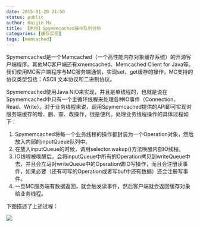 ```yaml
---
date: 2015-01-20 21:50
status: public
author: Haijin Ma
title: 【原创】Spymemcached操作队列分析
categories: [缓存实现]
tags: [memcached]
---
```


Spymemcached是一个Memcached（一个高性能内存对象缓存系统）的开源客户端程序。其他MC客户端还有xmemcached、Memcached Client for Java等。我们使用MC客户端程序与MC服务端通信，实现set、get缓存的操作，MC支持的协议类型包括：ASCII 文本协议和二进制协议。

Spymemcached使用Java NIO来实现，并且是单线程的，也就是说在Spymemcached中只有一个主循环线程来处理各种IO事件（Connection、Read、Write）。对于业务线程来说，调用Spymemcached提供的API即可实现对服务端缓存的增、删、查、改操作，很是便利。处理业务线程操作的具体过程如下：
1. Spymemcached将每一个业务线程的操作都封装为一个Operation对象，然后放入内部的inputQueue队列中。
2. 在放入inputQueue的时候，调用selector.wakup()方法唤醒内部IO线程。
3. IO线程被唤醒后，会将inputQueue中所有的Operation拷贝到writeQueue中去，并且会立马对writeQueue中的Operation做IO写操作，而且会注册读事件，如果必要（还有可写的Operation或者写buf中还有数据）还会注册写事件。
4. 一旦MC服务端有数据返回，就会触发读事件，然后客户端就会返回缓存对象给业务线程。


下图描述了上述过程：

![](http://7xj5jf.com1.z0.glb.clouddn.com/Spymemcached.png)



